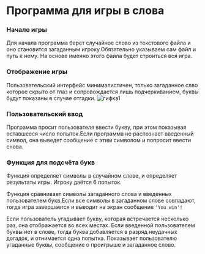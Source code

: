 # Программа для игры в слова

### Начало игры
Для начала программа берет случайное слово из текстового файла и оно становится загаданным игроку.Обязательно указываем сам файл и путь к нему.
На основе именно этого файла будет строиться вся игра.


### Отображение игры
Пользовательский интерфейс минималистичен, только загаданное слво которое скрыто от глаз и сопровождается лишь подчеркиванием, буквы будут показаны в случае отгадки.
![гифка1](https://github.com/user-attachments/assets/cb2dff54-e2ce-4b9d-81a6-dadf0b7c672c)

### Пользовательский ввод
Программа просит пользователя ввести букву, при этом показывая оставшееся число попыток.Если программа не распознает введенный символ, 
она выведет сообщение с этим символом и попросит ввести снова.


### Функция для подсчёта букв
Функция определяет символы в случайном слове, и определяет результаты игры.
Игроку даётся 6 попыток.

Функция сравнивает символы загаданного слова и введенных пользователем букв.Если все символы в загаданном слове совпадают,
тогда игра завершается и выводит на экран сообщение `'You win'!`

Если пользователь угадывает букву, которая встречается несколько раз, она отображается во всех местах.
Если введенной пользователем буквы нет в слове, тогда буква добавляется в разряд неудачных догадок, и отнимается одна попытка.
Показывает пользователю угаданные буквы, сообщение о проигрыше и загаданное слово.


